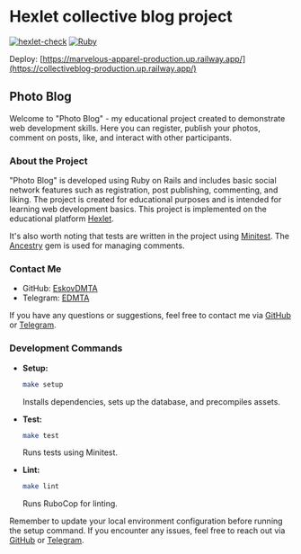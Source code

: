 # Hexlet collective blog project
[![hexlet-check](https://github.com/EskovDMTA/rails-project-64/actions/workflows/hexlet-check.yml/badge.svg)](https://github.com/EskovDMTA/rails-project-64/actions/workflows/hexlet-check.yml)
[![Ruby](https://github.com/EskovDMTA/rails-project-64/actions/workflows/custom-build.yml/badge.svg)](https://github.com/EskovDMTA/rails-project-64/actions/workflows/custom-build.yml)

Deploy: [https://marvelous-apparel-production.up.railway.app/](https://collectiveblog-production.up.railway.app/)

## Photo Blog

Welcome to "Photo Blog" - my educational project created to demonstrate web development skills. Here you can register, publish your photos, comment on posts, like, and interact with other participants.

### About the Project

"Photo Blog" is developed using Ruby on Rails and includes basic social network features such as registration, post publishing, commenting, and liking. The project is created for educational purposes and is intended for learning web development basics. This project is implemented on the educational platform [Hexlet](https://ru.hexlet.io/).

It's also worth noting that tests are written in the project using [Minitest](https://guides.rubyonrails.org/testing.html). The [Ancestry](https://github.com/stefankroes/ancestry) gem is used for managing comments.

### Contact Me

- GitHub: [EskovDMTA](https://github.com/EskovDMTA)
- Telegram: [EDMTA](https://t.me/EDMTA)

If you have any questions or suggestions, feel free to contact me via [GitHub](https://github.com/EskovDMTA) or [Telegram](https://t.me/EDMTA).

### Development Commands

- **Setup:**
  ```bash
  make setup
  ```
  Installs dependencies, sets up the database, and precompiles assets.

- **Test:**
  ```bash
  make test
  ```
  Runs tests using Minitest.

- **Lint:**
  ```bash
  make lint
  ```
  Runs RuboCop for linting.

Remember to update your local environment configuration before running the setup command. If you encounter any issues, feel free to reach out via [GitHub](https://github.com/EskovDMTA) or [Telegram](https://t.me/EDMTA).
